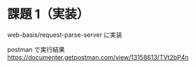 # 課題 1（実装）

web-basis/request-parse-server に実装

postman で実行結果
https://documenter.getpostman.com/view/13158613/TVt2bP4n
